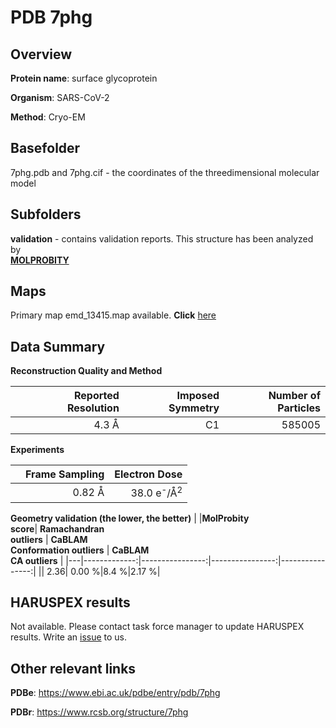 # PDB 7phg

## Overview

**Protein name**: surface glycoprotein

**Organism**: SARS-CoV-2

**Method**: Cryo-EM



## Basefolder

7phg.pdb and 7phg.cif - the coordinates of the threedimensional molecular model

## Subfolders





**validation** - contains validation reports. This structure has been analyzed by <br>  [**MOLPROBITY**](https://github.com/thorn-lab/coronavirus_structural_task_force/tree/master/pdb/surface_glycoprotein/SARS-CoV-2/7phg/validation/molprobity)    



## Maps

Primary map emd_13415.map available. **Click** [here](http://ftp.wwpdb.org/pub/emdb/structures/EMD-13415/map/) 

## Data Summary
**Reconstruction Quality and Method**

|   | Reported Resolution | Imposed Symmetry | Number of Particles |
|---|-------------:|----------------:|--------------:|
|   |4.3 Å|C1|585005|

**Experiments**

|   | Frame Sampling | Electron Dose |
|---|-------------:|----------------:|
|   |0.82 Å|38.0 e<sup>-</sup>/Å<sup>2</sup>|

**Geometry validation (the lower, the better)**
|   |**MolProbity<br>score**| **Ramachandran<br>outliers** | **CaBLAM<br>Conformation outliers** | **CaBLAM<br>CA outliers** |
|---|-------------:|----------------:|----------------:|----------------:|
||  2.36|  0.00 %|8.4 %|2.17 %|

## HARUSPEX results

Not available. Please contact task force manager to update HARUSPEX results. Write an [issue](https://github.com/thorn-lab/coronavirus_structural_task_force/issues) to us.

## Other relevant links 
**PDBe**:  https://www.ebi.ac.uk/pdbe/entry/pdb/7phg
 
**PDBr**: https://www.rcsb.org/structure/7phg 
